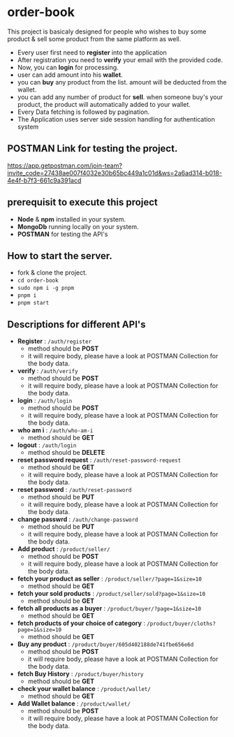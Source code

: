 # order-book
This project is basicaly designed for people who wishes to buy some product & sell some product from the same platform as well.

* Every user first need to **register** into the application
* After registration you need to **verify** your email with the provided code.
* Now, you can **login** for processing.
* user can add amount into his **wallet**.
* you can **buy** any product from the list. amount will be deducted from the wallet.
* you can add any number of product for **sell**. when someone buy's your product, the product will automatically added to your wallet.
* Every Data fetching is followed by pagination.
* The Application uses server side session handling for authentication system
  

## POSTMAN Link for testing the project.

https://app.getpostman.com/join-team?invite_code=27438ae007f4032e30b65bc449a1c01d&ws=2a6ad314-b018-4e4f-b7f3-661c9a391acd

## prerequisit to execute this project

* **Node** & **npm** installed in your system.
* **MongoDb** running locally on your system.
* **POSTMAN** for testing the API's

## How to start the server.

* fork & clone the project.
* `cd order-book`
* `sudo npm i -g pnpm`
* `pnpm i`
* `pnpm start`

## Descriptions for different API's 

* **Register** : `/auth/register`
  * method should be **POST**
  * it will require body, please have a look at POSTMAN Collection for the body data.
* **verify** : `/auth/verify`
  * method should be **POST**
  * it will require body, please have a look at POSTMAN Collection for the body data.
* **login** : `/auth/login`
  * method should be **POST**
  * it will require body, please have a look at POSTMAN Collection for the body data.
* **who am i** : `/auth/who-am-i`
  * method should be **GET**
* **logout** : `/auth/login`
  * method should be **DELETE**
* **reset password request** : `/auth/reset-password-request`
  * method should be **GET**
  * it will require body, please have a look at POSTMAN Collection for the body data.
* **reset password** : `/auth/reset-password`
  * method should be **PUT**
  * it will require body, please have a look at POSTMAN Collection for the body data.
* **change passwrd** : `/auth/change-password`
  * method should be **PUT**
  * it will require body, please have a look at POSTMAN Collection for the body data.
* **Add product** : `/product/seller/`
  * method should be **POST**
  * it will require body, please have a look at POSTMAN Collection for the body data.
* **fetch your product as seller** : `/product/seller/?page=1&size=10`
  * method should be **GET**
* **fetch your sold products** : `/product/seller/sold?page=1&size=10`
  * method should be **GET**
* **fetch all products as a buyer** : `/product/buyer/?page=1&size=10`
  * method should be **GET**
* **fetch products of your choice of category** : `/product/buyer/cloths?page=1&size=10`
  * method should be **GET**
* **Buy any product** : `/product/buyer/605d402188de741fbe656e6d`
  * method should be **POST**
  * it will require body, please have a look at POSTMAN Collection for the body data.
* **fetch Buy History** : `/product/buyer/history`
  * method should be **GET**
* **check your wallet balance** : `/product/wallet/`
  * method should be **GET**
* **Add Wallet balance** : `/product/wallet/`
  * method should be **POST**
  * it will require body, please have a look at POSTMAN Collection for the body data.


